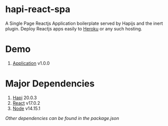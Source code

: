 # hapi-react-spa 
A Single Page Reactjs Application boilerplate served by Hapijs and the inert plugin. Deploy Reactjs apps easily to [Heroku](https://www.heroku.com/) or any such hosting.

# Demo
1. [Application](https://limitless-fjord-37037.herokuapp.com) v1.0.0

# Major Dependencies
1. [Hapi](https://hapijs.com/) 20.0.3
2. [React](https://facebook.github.io/react/) v17.0.2
3. [Node](https://nodejs.org/) v14.15.1

_Other dependencies can be found in the package.json_


